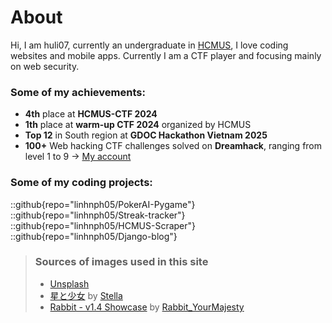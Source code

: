 # About
Hi, I am huli07, currently an undergraduate in [HCMUS](https://hcmus.edu.vn), I love coding websites and mobile apps. Currently I am a CTF player and focusing mainly on web security.

### Some of my achievements:
- **4th** place at **HCMUS-CTF 2024**
- **1th** place at **warm-up CTF 2024** organized by HCMUS
- **Top 12** in South region at **GDOC Hackathon Vietnam 2025**
- **100+** Web hacking CTF challenges solved on **Dreamhack**, ranging from level 1 to 9 -> [My account](https://dreamhack.io/users/63923)

### Some of my coding projects:
::github{repo="linhnph05/PokerAI-Pygame"}
::github{repo="linhnph05/Streak-tracker"}
::github{repo="linhnph05/HCMUS-Scraper"}
::github{repo="linhnph05/Django-blog"}

> ### Sources of images used in this site
> - [Unsplash](https://unsplash.com/)
> - [星と少女](https://www.pixiv.net/artworks/108916539) by [Stella](https://www.pixiv.net/users/93273965)
> - [Rabbit - v1.4 Showcase](https://civitai.com/posts/586908) by [Rabbit_YourMajesty](https://civitai.com/user/Rabbit_YourMajesty)